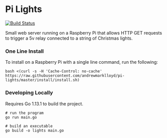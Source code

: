 # Pi Lights

[![Build Status](https://travis-ci.org/andrewmarklloyd/pi-lights.svg?branch=master)](https://travis-ci.org/andrewmarklloyd/pi-lights)

Small web server running on a Raspberry Pi that allows HTTP GET requests to trigger a 5v relay connected to a string of Christmas lights.


### One Line Install
To install on a Raspberry Pi with a single line command, run the following:
```
bash <(curl -s -H 'Cache-Control: no-cache' https://raw.githubusercontent.com/andrewmarklloyd/pi-lights/master/install/install.sh)
```

### Developing Locally
Requires Go 1.13.1 to build the project.
```
# run the program
go run main.go

# build an executable
go build -o lights main.go
```
